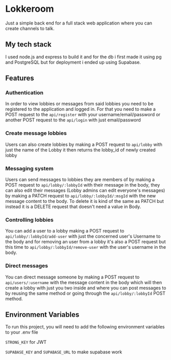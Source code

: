 
# Lokkeroom

Just a simple back end for a full stack web application where you can create channels to talk.

## My tech stack

I used node.js and express to build it and for the db i first made it using pg and PostgreSQL but for deployment i ended up using Supabase.

## Features

### Authentication
In order to view lobbies or messages from said lobbies you need to be registered to the application and logged in.
For that you need to make a POST request to the `api/register` with your username/email/password or another POST request to the `api/login` with just email/password

### Create message lobbies
Users can also create lobbies by making a POST request to `api/lobby` with just the name of the Lobby it then returns the lobby_id of newly created lobby

### Messaging system
Users can send messages to lobbies they are members of by making a POST request to `api/lobby/:lobbyId` with their message in the body, they can also edit their messages (Lobby admins can edit everyone's messages) by making a PATCH request to `api/lobby/:lobbyId/:msgId` with the new message content to the body. To delete it is kind of the same as PATCH but instead it is a DELETE request that doesn't need a value in Body.

### Controlling lobbies
You can add a user to a lobby making a POST request to `api/lobby/:lobbyId/add-user` with just the concerned user's Username to the body and for removing an user from a lobby it's also a POST request but this time to `api/lobby/:lobbyId/remove-user` with the user's username in the body.

### Direct messages
You can direct message someone by making a POST request to `api/users/:username` with the message content in the body which will then create a lobby with just you two inside and where you can post messages to by reusing the same method or going through the `api/lobby/:lobbyId` POST method.


## Environment Variables

To run this project, you will need to add the following environment variables to your .env file

`STRONG_KEY` for JWT

`SUPABASE_KEY` and `SUPABASE_URL` to make supabase work

